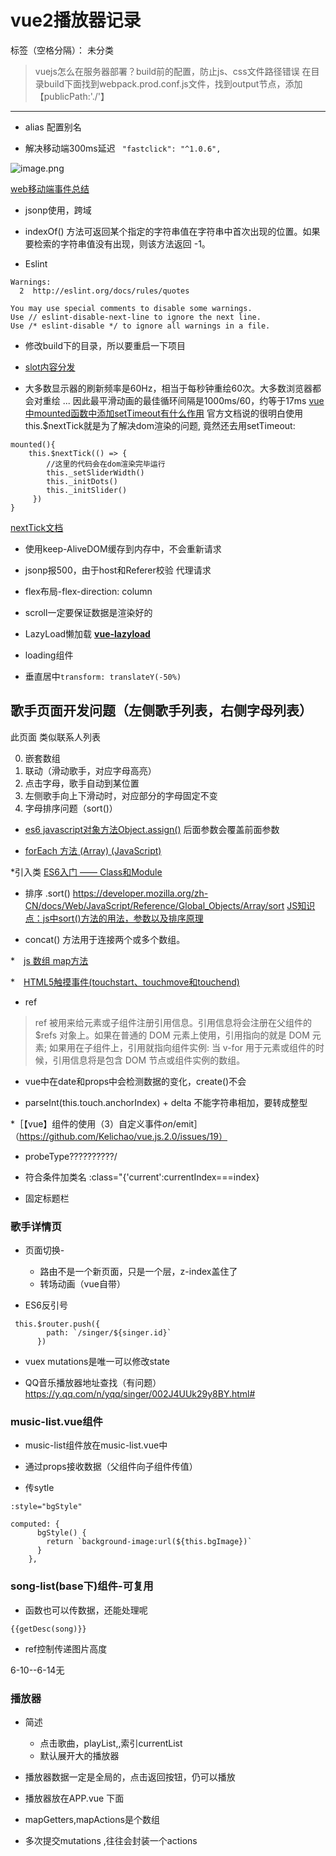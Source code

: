 # vue2播放器记录

标签（空格分隔）： 未分类


>vuejs怎么在服务器部署？build前的配置，防止js、css文件路径错误
在目录build下面找到webpack.prod.conf.js文件，找到output节点，添加【publicPath:'./'】
---

* alias 配置别名

* 解决移动端300ms延迟
` "fastclick": "^1.0.6",`

![image.png](http://upload-images.jianshu.io/upload_images/4340772-2adac9265b3f6f48.png?imageMogr2/auto-orient/strip%7CimageView2/2/w/1240)

[web移动端事件总结](http://www.jianshu.com/p/6f85e957a725)
* jsonp使用，跨域
*  indexOf() 方法可返回某个指定的字符串值在字符串中首次出现的位置。如果要检索的字符串值没有出现，则该方法返回 -1。

* Eslint

```
Warnings:
  2  http://eslint.org/docs/rules/quotes

You may use special comments to disable some warnings.
Use // eslint-disable-next-line to ignore the next line.
Use /* eslint-disable */ to ignore all warnings in a file.

```

* 修改build下的目录，所以要重启一下项目

* [slot内容分发](https://cn.vuejs.org/v2/guide/components.html#%E4%BD%BF%E7%94%A8-Slot-%E5%88%86%E5%8F%91%E5%86%85%E5%AE%B9)

* 大多数显示器的刷新频率是60Hz，相当于每秒钟重绘60次。大多数浏览器都会对重绘 ... 因此最平滑动画的最佳循环间隔是1000ms/60，约等于17ms
[vue中mounted函数中添加setTimeout有什么作用](https://segmentfault.com/q/1010000010219425ttps://segmentfault.com/q/1010000010219425)
官方文档说的很明白使用this.$nextTick就是为了解决dom渲染的问题, 竟然还去用setTimeout:

```
mounted(){
    this.$nextTick(() => {
        //这里的代码会在dom渲染完毕运行
        this._setSliderWidth()
        this._initDots()
        this._initSlider()
     })
}
```

[nextTick文档](https://cn.vuejs.org/v2/guide/reactivity.html#%E5%BC%82%E6%AD%A5%E6%9B%B4%E6%96%B0%E9%98%9F%E5%88%97)

* 使用keep-AliveDOM缓存到内存中，不会重新请求

* jsonp报500，由于host和Referer校验
    代理请求

* flex布局-flex-direction: column

* scroll一定要保证数据是渲染好的

* LazyLoad懒加载
 **[vue-lazyload](https://github.com/hilongjw/vue-lazyload)**

* loading组件

* 垂直居中`transform: translateY(-50%)`

## 歌手页面开发问题（左侧歌手列表，右侧字母列表）

此页面 类似联系人列表

0. 嵌套数组
1. 联动（滑动歌手，对应字母高亮）
2. 点击字母，歌手自动到某位置
3. 左侧歌手向上下滑动时，对应部分的字母固定不变
4. 字母排序问题（sort()）

* [es6 javascript对象方法Object.assign()](http://blog.csdn.net/qq_30100043/article/details/53422657)
后面参数会覆盖前面参数

* [forEach 方法 (Array) (JavaScript)](http://www.cnblogs.com/joyco773/p/6113748.html)

*引入类
 [ES6入门 —— Class和Module](http://blog.csdn.net/u014695532/article/details/51815025)

* 排序
.sort()
https://developer.mozilla.org/zh-CN/docs/Web/JavaScript/Reference/Global_Objects/Array/sort
[JS知识点：js中sort()方法的用法，参数以及排序原理](https://segmentfault.com/a/1190000000410506)

* concat() 方法用于连接两个或多个数组。

*　[js 数组 map方法](http://www.cnblogs.com/xuan52rock/p/4460949.html)

*　[HTML5触摸事件(touchstart、touchmove和touchend)](http://blog.csdn.net/fuqinyijiu/article/details/41315123)

* ref
>ref 被用来给元素或子组件注册引用信息。引用信息将会注册在父组件的 $refs 对象上。如果在普通的 DOM 元素上使用，引用指向的就是 DOM 元素; 如果用在子组件上，引用就指向组件实例:
当 v-for 用于元素或组件的时候，引用信息将是包含 DOM 节点或组件实例的数组。

* vue中在date和props中会检测数据的变化，create()不会

* parseInt(this.touch.anchorIndex) + delta
不能字符串相加，要转成整型

*［【vue】组件的使用（3）自定义事件$on/$emit］（https://github.com/Kelichao/vue.js.2.0/issues/19）
* probeType??????????/
* 符合条件加类名
:class="{'current':currentIndex===index}

* 固定标题栏

### 歌手详情页
* 页面切换-
    * 路由不是一个新页面，只是一个层，z-index盖住了
    * 转场动画（vue自带）

* ES6反引号
```
 this.$router.push({
        path: `/singer/${singer.id}`
      })
```
* vuex
mutations是唯一可以修改state

* QQ音乐播放器地址查找（有问题）
https://y.qq.com/n/yqq/singer/002J4UUk29y8BY.html#

### music-list.vue组件

* music-list组件放在music-list.vue中

* 通过props接收数据（父组件向子组件传值）

* 传sytle
```
:style="bgStyle"

computed: {
      bgStyle() {
        return `background-image:url(${this.bgImage})`
      }
    },
```

### song-list(base下)组件-可复用

* 函数也可以传数据，还能处理呢

`{{getDesc(song)}}`

* ref控制传递图片高度

6-10--6-14无

### 播放器

* 简述
    * 点击歌曲，playList,,索引currentList
    * 默认展开大的播放器

* 播放器数据一定是全局的，点击返回按钮，仍可以播放

* 播放器放在APP.vue 下面

* mapGetters,mapActions是个数组

* 多次提交mutations ,往往会封装一个actions